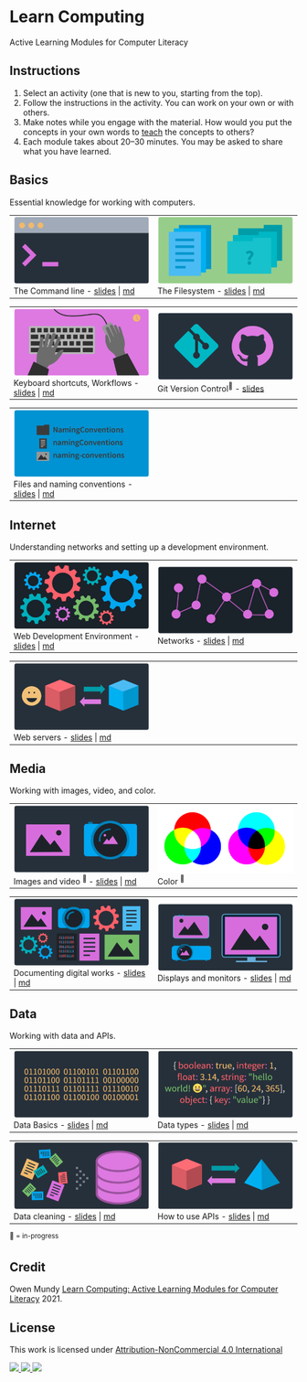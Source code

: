
# Learn Computing

Active Learning Modules for Computer Literacy

## Instructions

1. Select an activity (one that is new to you, starting from the top). 
1. Follow the instructions in the activity. You can work on your own or with others.
1. Make notes while you engage with the material. How would you put the concepts in your own words to [teach](https://en.wikipedia.org/wiki/Jigsaw_(teaching_technique)) the concepts to others?
1. Each module takes about 20–30 minutes. You may be asked to share what you have learned.





## Basics

Essential knowledge for working with computers.

<table>
<tr>


<td width="50%">
<a href="topics/command-line.md">
<img class="img-fluid" src="assets/img/banner/banner-command-line.png">
</a>
The Command line - <a href="https://omundy.github.io/learn-computing/slides/command-line.html">slides</a> | <a href="topics/command-line.md">md</a>
</td>


<td width="50%">
<a href="topics/files-folders.md">
</a>
<img class="img-fluid" src="assets/img/banner/banner-files-folders.png">
The Filesystem - <a href="https://omundy.github.io/learn-computing/slides/files-folders.html">slides</a> | <a href="topics/files-folders.md">md</a>
<!-- Users, files, folders -->
</td>


</tr>
</table>
<table>
<tr>


<td width="50%">
<a href="topics/keyboard-shortcuts.md">
</a>
<img class="img-fluid" src="assets/img/banner/banner-keyboard-shortcuts.png">
Keyboard shortcuts, Workflows - <a href="https://omundy.github.io/learn-computing/slides/keyboard-shortcuts.html">slides</a> | <a href="topics/keyboard-shortcuts.md">md</a>
</td>


<td width="50%">
<a href="topics/version-control.md">
</a>
<img class="img-fluid" src="assets/img/banner/banner-version-control.png">
Git Version Control</a><sup>📌</sup> - <a href="https://docs.google.com/presentation/d/1vtK6LoqwF4rQQZZy-ovuEgsYUwwMRXsqDVMOjAPSBt0/edit#slide=id.p">slides</a>
</td>




</tr>
</table>
<table>
<tr>



<td width="50%">
<a href="topics/files-naming-conventions.md">
</a>
<img class="img-fluid" src="assets/img/banner/banner-files-naming-conventions.png">
Files and naming conventions - <a href="https://omundy.github.io/learn-computing/slides/files-naming-conventions.html">slides</a> | <a href="topics/files-naming-conventions.md">md</a>
</td>


<td width="50%">
</td>


</tr>
</table>




## Internet

Understanding networks and setting up a development environment.

<table>
<tr>

<td width="50%">
<a href="topics/web-development.md">
</a>
<img class="img-fluid" src="assets/img/banner/banner-web-development.png">
Web Development Environment - <a href="https://omundy.github.io/learn-computing/slides/web-development.html">slides</a> | <a href="topics/web-development.md">md</a>
</td>

<td width="50%">
<a href="topics/networks.md">
</a>
<img class="img-fluid" src="assets/img/banner/banner-networks.png">
Networks - <a href="https://omundy.github.io/learn-computing/slides/networks.html">slides</a> | <a href="topics/networks.md">md</a>
</td>

</tr>
</table>

<table>
<tr>

<td width="50%">
<a href="topics/web-servers.md">
</a>
<img class="img-fluid" src="assets/img/banner/banner-web-servers.png">
Web servers - <a href="https://omundy.github.io/learn-computing/slides/web-servers.html">slides</a> | <a href="topics/web-servers.md">md</a>
</td>

<td width="50%">
<!-- <a href="topics/debugging.md">
</a>
<img class="img-fluid" src="assets/img/banner/banner-debugging.png">
Debugging<sup>📌 </sup> - <a href="https://omundy.github.io/learn-computing/slides/debugging.html">slides</a> | <a href="topics/debugging.md">md</a> -->
</td>

</tr>
</table>




## Media

Working with images, video, and color.

<table>
<tr>

<td width="50%">
<img class="img-fluid" src="assets/img/banner/banner-images-resolutions.png">
Images and video <sup>📌 </sup>
- <a href="https://omundy.github.io/learn-computing/slides/images-resolutions.html">slides</a> | <a href="topics/images-resolutions.md">md</a>
</td>

<td width="50%">
<img class="img-fluid" src="assets/img/banner/banner-color.png">
Color <sup>📌 </sup>
<!-- - <a href="https://omundy.github.io/learn-computing/slides/color.html">slides</a> | <a href="topics/color.md">md</a> -->
</td>

</tr>
</table>


<table>
<tr>

<td width="50%">
<a href="topics/documentation.md">
</a>
<img class="img-fluid" src="assets/img/banner/banner-documentation.png">
Documenting digital works - <a href="https://omundy.github.io/learn-computing/slides/documentation.html">slides</a> | <a href="topics/documentation.md">md</a>
</td>

<td width="50%">
<a href="topics/displays.md">
</a>
<img class="img-fluid" src="assets/img/banner/banner-displays.png">
Displays and monitors - <a href="https://omundy.github.io/learn-computing/slides/displays.html">slides</a> | <a href="topics/displays.md">md</a>
</td>

</tr>
</table>









## Data

Working with data and APIs.

<table>
<tr>

<td width="50%">
<a href="topics/data-basics.md">
</a>
<img class="img-fluid" src="assets/img/banner/banner-data-basics.png">
Data Basics - <a href="https://omundy.github.io/learn-computing/slides/data-basics.html">slides</a> | <a href="topics/data-basics.md">md</a>
</td>

<td width="50%">
<a href="topics/data-types.md">
</a>
<img class="img-fluid" src="assets/img/banner/banner-data-types.png">
Data types - <a href="https://omundy.github.io/learn-computing/slides/data-types.html">slides</a> | <a href="topics/data-types.md">md</a>
</td>

</tr>
</table>
<table>
<tr>

<td width="50%">
<a href="topics/data-cleaning.md">
</a>
<img class="img-fluid" src="assets/img/banner/banner-data-cleaning.png">
Data cleaning - <a href="https://omundy.github.io/learn-computing/slides/data-cleaning.html">slides</a> | <a href="topics/data-cleaning.md">md</a>
</td>

<td width="50%">
<a href="topics/data-apis.md">
</a>
<img class="img-fluid" src="assets/img/banner/banner-data-apis.png">
How to use APIs - <a href="https://omundy.github.io/learn-computing/slides/data-apis.html">slides</a> | <a href="topics/data-apis.md">md</a>
</td>

</tr>
</table>
<!--<table>
<tr>




<td width="50%">
</td>




<td width="50%">
<a href="topics/computational-thinking.md">
</a>
<img class="img-fluid" src="assets/img/banner/banner-computational-thinking.png">
Computational thinking<sup>📌 </sup> - <a href="https://omundy.github.io/learn-computing/slides/computational-thinking.html">slides</a> | <a href="topics/computational-thinking.md">md</a>

</td>


</tr>
</table>
-->



<!--

TO Add

- Design Thinking from 404 and 245
https://www.google.com/search?q=design+thinking&safe=off&rlz=1C5CHFA_enUS903US909&sxsrf=ALeKk00UmuqK1Wv7fRyv0LQz13FoXSjw9g:1600281343883&source=lnms&tbm=isch&sa=X&ved=2ahUKEwjwrqvIqO7rAhWKMd8KHcCsCwMQ_AUoAXoECB0QAw&biw=1440&bih=798

- Design Patterns from 245 - might need to go in 245 repo

-->








<p>
<sup>📌 = in-progress</sup>
</p>







## Credit

Owen Mundy [Learn Computing: Active Learning Modules for Computer Literacy](https://github.com/omundy/learn-computing) 2021.


## License

<p xmlns:cc="http://creativecommons.org/ns#" >This work is licensed under <a href="http://creativecommons.org/licenses/by-nc/4.0/?ref=chooser-v1" target="_blank" rel="license noopener noreferrer">Attribution-NonCommercial 4.0 International

<img height=28 src="https://mirrors.creativecommons.org/presskit/icons/cc.svg?ref=chooser-v1"> <img height=28 src="https://mirrors.creativecommons.org/presskit/icons/by.svg?ref=chooser-v1"> <img height=28 src="https://mirrors.creativecommons.org/presskit/icons/nc.svg?ref=chooser-v1"></a></p>

